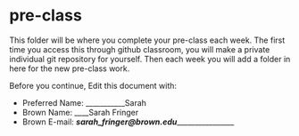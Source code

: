 # pre-class


This folder will be where you complete your pre-class each week. The first time you access this through github classroom, you will make a private individual git repository for yourself. Then each week you will add a folder in here for the new pre-class work. 

Before you continue, Edit this document with:


- Preferred Name: ___________Sarah
- Brown Name: ____Sarah Fringer
- Brown E-mail: ___sarah_fringer@brown.edu___________________
